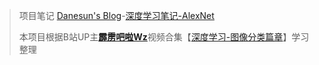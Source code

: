 > 项目笔记 [Danesun's Blog](https://blog.danesun.cn/)-[深度学习笔记-AlexNet](https://blog.danesun.cn/posts/bc6221aa.html) 
> 
> 本项目根据B站UP主[**霹雳吧啦Wz**](https://space.bilibili.com/18161609)视频合集【[深度学习-图像分类篇章](https://space.bilibili.com/18161609/channel/collectiondetail?sid=48290)】学习整理
